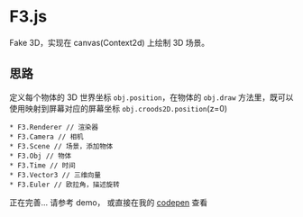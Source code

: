 # F3.js

Fake 3D，实现在 canvas(Context2d) 上绘制 3D 场景。

## 思路

定义每个物体的 3D 世界坐标 `obj.position`，在物体的 `obj.draw` 方法里，既可以使用映射到屏幕对应的屏幕坐标 `obj.croods2D.position`(z=0)

    * F3.Renderer // 渲染器
    * F3.Camera // 相机
    * F3.Scene // 场景，添加物体
    * F3.Obj // 物体
    * F3.Time // 时间
    * F3.Vector3 // 三维向量
    * F3.Euler // 欧拉角，描述旋转

正在完善... 请参考 demo，
或直接在我的 [codepen](http://codepen.io/gnauhca/pen/PpNVwM) 查看 